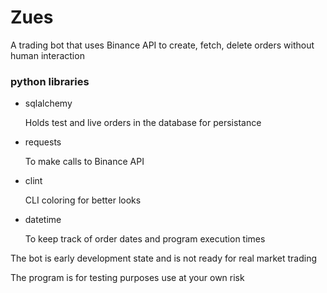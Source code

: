# Zues 
<p>A trading bot that uses Binance API to create, fetch, delete orders without human interaction </p>

<h3>python libraries</h3>
<ul>
  <li>sqlalchemy <p> Holds test and live orders in the database for persistance </p></li>
  <li>requests<p> To make calls to Binance API </p></li>
  <li>clint<p> CLI coloring for better looks </p></li>
  <li>datetime<p> To keep track of order dates and program execution times </p></li>
</ul>

<p>The bot is early development state and is not ready for real market trading </p>
<p>The program is for testing purposes use at your own risk </p>

